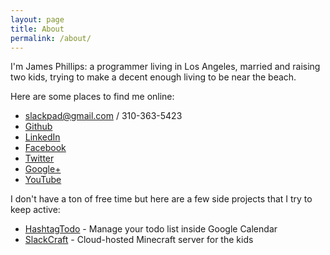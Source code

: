 ```yaml
---
layout: page
title: About
permalink: /about/
---
```


I'm James Phillips: a programmer living in Los Angeles, married and raising two kids, trying to make a decent enough living to be near the beach.

Here are some places to find me online:

 * slackpad@gmail.com / 310-363-5423
 * [Github](https://github.com/slackpad)
 * [LinkedIn](https://www.linkedin.com/in/phillipsjamesr)
 * [Facebook](https://www.facebook.com/slackpad)
 * [Twitter](https://twitter.com/slackpad)
 * [Google+](https://plus.google.com/105505551535691675728/posts)
 * [YouTube](http://www.youtube.com/slackpad)

I don't have a ton of free time but here are a few side projects that I try to keep active:

 * [HashtagTodo](https://www.hashtagtodo.com/) - Manage your todo list inside Google Calendar
 * [SlackCraft](http://mc.slackpad.com) - Cloud-hosted Minecraft server for the kids
